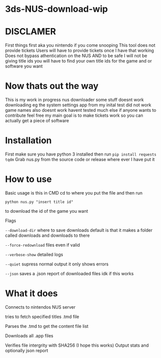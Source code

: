 # 3ds-NUS-download-wip


# DISCLAMER

First things first aka you nintendo if you come snooping
This tool does not provide tickets
Users will have to provide tickets once I have that working
Does not bypass athentication on the NUS 
AND to be safe I will not be giving title ids you will have to find your own title ids for the game and or software you want

# Now thats out the way

This is my work in progress nus downloader
some stuff doesnt work downloading eg the system settings app from my inital test did not work
game names also doesnt work
havent tested much else if anyone wants to contribute feel free 
my main goal is to make tickets work so you can actually get a piece of software 

# Installation

First make sure you have python 3 installed
then run `pip install requests tqdm`
Grab nus.py from the source code or release where ever I have put it

# How to use

Basic usage is this
in CMD cd to where you put the file
and then run 

`python nus.py "insert title id"`

to download the id of the game you want

Flags

`--download-dir` where to save downloads default is that it makes a folder called downloads and downloads to there

`--force-redownload` files even if valid

`--verbose-show` detailed logs

`--quiet` supress normal output it only shows errors 

`--json` saves a .json report of downloaded files idk if this works


# What it does

Connects to nintendos NUS server

tries to fetch specified titles .tmd file

Parses the .tmd to get the content file list 

Downloads all .app files

Verifies file intergrity with SHA256 (I hope this works)
Output stats and optionally json report 
